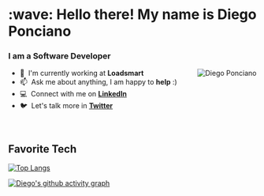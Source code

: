 
<h1 align="left" id="suhailkakar-title">:wave: Hello there! My name is Diego Ponciano</h1>
<h3 align="left">I am a Software Developer</h3>


<a href="#diegoponciano-title">
  <img src="https://github-readme-stats.vercel.app/api?username=diegoponciano&show_icons=true&count_private=true&include_all_commits=true&bg_color=0b2438&text_color=ffff&&title_color=ff6b6b&icon_color=ff6b6b&hide_border=true" alt="Diego Ponciano" align="right" />
</a>

- :office: &nbsp;I'm currently working at **Loadsmart**
- :mailbox: &nbsp;Ask me about anything, I am happy to **help** :)
- :computer: &nbsp;Connect with me on **[LinkedIn]**
- :bird: &nbsp;Let's talk more in **[Twitter]**

<br>

<h2 align="left" id="suhailkakar-tech">Favorite Tech</h2>

[![Top Langs](https://github-readme-stats.vercel.app/api/top-langs/?username=diegoponciano&show_icons=true&count_private=true&include_all_commits=true&bg_color=0b2438&text_color=ffff&&title_color=ff6b6b&icon_color=ff6b6b&hide_border=true
)](https://github.com/diegoponciano)



[linkedin]: https://www.linkedin.com/in/diegoponciano/ "LinkedIn"
[twitter]: https://twitter.com/diegoponci "Twitter"
[articles]: https://www.binarcode.com/blog?tag=vuejs "Articles"
[code snippets]: https://www.binarcode.com/resources "Code Snippets"

[![Diego's github activity graph](https://activity-graph.herokuapp.com/graph?username=diegoponciano&bg_color=0b2438&color=ffff&line=ff6b6b&point=ff6b6b&hide_border=true)](https://github.com/diegoponciano)




